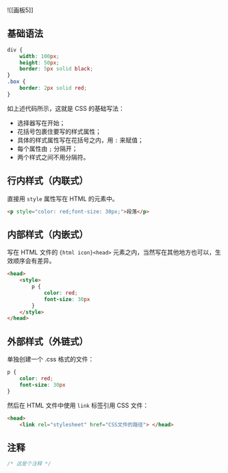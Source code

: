 ![[画板5]]
## 基础语法

```css
div {
	width: 100px;
	height: 50px;
	border: 5px solid black;
}
.box {
	border: 2px solid red;
}
```

如上述代码所示，这就是 CSS 的基础写法：
- 选择器写在开始；
- 花括号包裹住要写的样式属性；
- 具体的样式属性写在花括号之内，用 `:` 来赋值； 
- 每个属性由 `;` 分隔开；
- 两个样式之间不用分隔符。
## 行内样式（内联式）

直接用 `style` 属性写在 HTML 的元素中。

```html
<p style="color: red;font-size: 30px;">段落</p>
```
## 内部样式（内嵌式）

写在 HTML 文件的 `{html icon}<head>` 元素之内，当然写在其他地方也可以，生效顺序会有差异。

```html
<head>
	<style>
	    p {
		    color: red;
		    font-size: 30px
	    }
	</style>
</head>
```
## 外部样式（外链式）

单独创建一个 .css 格式的文件：

```css title:example.css
p {
	color: red;
    font-size: 30px
}
```

然后在 HTML 文件中使用 `link` 标签引用 CSS 文件：

```html
<head>
	<link rel="stylesheet" href="CSS文件的路径"> </head>
```
## 注释

```css
/* 这是个注释 */
```